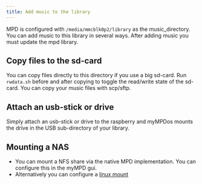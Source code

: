 ```yaml
---
title: Add music to the library
---
```


MPD is configured with `/media/mmcblk0p2/library` as the music_directory. You can add music to this library in several ways. After adding music you must update the mpd library.

## Copy files to the sd-card

You can copy files directly to this directory if you use a big sd-card. Run `rwdata.sh` before and after copying to toggle the read/write state of the sd-card. You can copy your music files with scp/sftp.

## Attach an usb-stick or drive

Simply attach an usb-stick or drive to the raspberry and myMPDos mounts the drive in the USB sub-directory of your library.

## Mounting a NAS

- You can mount a NFS share via the native MPD implementation. You can configure this in the myMPD gui.
- Alternatively you can configure a [linux mount](../AdvancedTopics/mount-a-cifs-or-nfs-share.md)
